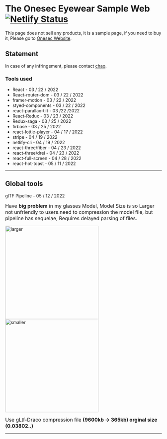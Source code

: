 # The Onesec Eyewear Sample Web [![Netlify Status](https://api.netlify.com/api/v1/badges/6546cff2-8f39-40d6-a0ad-28e91890da82/deploy-status)](https://app.netlify.com/sites/glittery-nasturtium-4d4eb2/deploys)

This page does not sell any products, it is a sample page, if you need to buy it, Please go to  [Onesec Website](https://www.oneseceyewear.com.tw).



## Statement

In case of any infringement, please contact [chao](yuho0298@gmail.com).

### Tools used

* React - 03 / 22 / 2022
* React-router-dom - 03 / 22 / 2022
* framer-motion - 03 / 22 / 2022
* styed-components - 03 / 22 / 2022
* react-parallax-tilt - 03 /22 /2022
* React-Redux - 03 / 23 / 2022
* Redux-saga -  03 / 25 / 2022
* firbase -  03 / 25 / 2022
* react-lottie-player - 04 / 17 / 2022
* stripe - 04 / 19 / 2022 
* netlify-cli - 04 / 19 / 2022
* react-three/fiber - 04 / 23 / 2022 
* react-three/drei - 04 / 23 / 2022
* react-full-screen - 04 / 28 / 2022
* react-hot-toast - 05 / 11 / 2022

----------------------
## Global tools
glTF Pipeline - 05 / 12 / 2022


<font size=3 > Have **big problem** in my glasses Model, Model Size is so Larger not unfriendly to users.need to compression the model file, but pipeline has    sequelae, Requires delayed parsing of files. </font>

<img alt="larger" src="https://i.ibb.co/1TsyWPC/1652336177543.jpg" width="300px">
<img alt="smaller" src="https://i.ibb.co/pZNwBfj/1652336711185.jpg" width="300px"> 

<font size=3 >Use gLtf-Draco compression file  **(9600kb &#8594; 365kb) orginal size (0.03802..)** </font>
   
-----------------------
